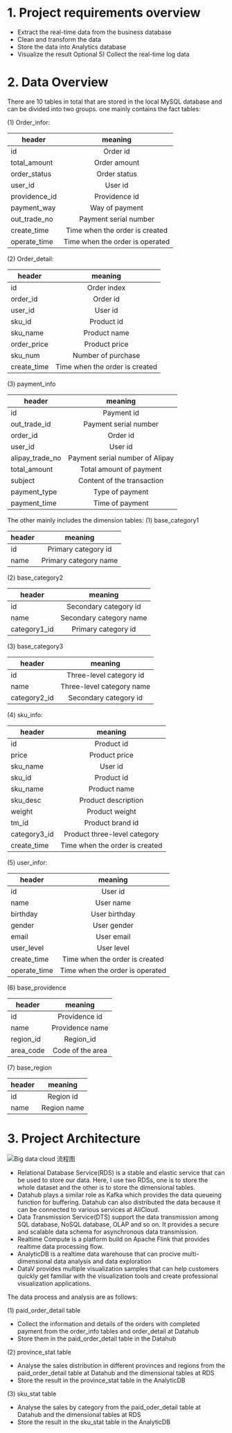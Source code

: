 # 1. Project requirements overview
- Extract the real-time data from the business database
- Clean and transform the data
- Store the data into Analytics database
- Visualize the result
Optional 5) Collect the real-time log data

# 2. Data Overview
There are 10 tables in total that are stored in the local MySQL database and can be divided into two groups.
one mainly contains the fact tables:

(1) Order_infor: 

| header        | meaning       |
| ------------- |:-------------:| 
| id            | Order id      |
| total_amount  | Order amount  |   
| order_status  | Order status  |  
| user_id       | User id|
| providence_id | Providence id|
| payment_way   | Way of payment|
| out_trade_no  | Payment serial number|
| create_time | Time when the order is created|
| operate_time| Time when the order is operated|

(2) Order_detail:

| header        | meaning       |
| ------------- |:-------------:| 
| id            | Order index    |
| order_id      | Order id  |   
| user_id | User id  |  
| sku_id   | Product id|
| sku_name  | Product name|
| order_price | Product price|
| sku_num| Number of purchase|
| create_time| Time when the order is created|


(3) payment_info

| header        | meaning       |
| ------------- |:-------------:| 
| id            |Payment id  |
| out_trade_id     | Payment serial number   | 
| order_id|  Order id |
| user_id | User id |
| alipay_trade_no|  Payment serial number of Alipay|
|total_amount | Total amount of payment|
|subject| Content of the transaction| 
|payment_type| Type of payment|
|payment_time| Time of payment|



The other mainly includes the dimension tables:
(1) base_category1

| header        | meaning       |
| ------------- |:-------------:| 
| id            | Primary category id  |
| name     | Primary category name  |   

(2) base_category2

| header        | meaning       |
| ------------- |:-------------:| 
| id            | Secondary category id  |
| name     | Secondary category name  |
| category1_id| Primary category id |

(3) base_category3

| header        | meaning       |
| ------------- |:-------------:| 
| id            | Three-level category id  |
| name     | Three-level category name  | 
| category2_id|  Secondary category id |

(4) sku_info:

| header        | meaning       |
| ------------- |:-------------:| 
| id            | Product id    |
| price     | Product price  |   
| sku_name | User id  |  
| sku_id   | Product id|
| sku_name  | Product name|
| sku_desc | Product description|
| weight| Product weight|
| tm_id| Product brand id|
| category3_id|Product three-level category|
| create_time|Time when the order is created|


(5) user_infor:

| header        | meaning       |
| ------------- |:-------------:| 
| id            |  User id    |
| name     | User name  |   
| birthday | User birthday  |  
| gender   | User gender|
| email  | User email|
| user_level | User level|
| create_time| Time when the order is created|
| operate_time| Time when the order is operated|

(6) base_providence

| header        | meaning       |
| ------------- |:-------------:| 
| id            | Providence id    |
| name     | Providence name |   
| region_id | Region_id  |
|area_code| Code of the area|

(7) base_region


| header        | meaning       |
| ------------- |:-------------:| 
| id            | Region id   |
| name     | Region name |   


# 3. Project Architecture
![Big data cloud 流程图](https://user-images.githubusercontent.com/89432543/153076731-b732bb28-7d26-4830-a123-66a5854cf45d.png)
- Relational Database Service(RDS) is a stable and elastic service that can be used to store our data. Here, I use two RDSs, one is to store the whole dataset and the other is to store the dimensional tables.
- Datahub plays a similar role as Kafka which provides the data queueing function for buffering. Datahub can also distributed the data because it can be connected to various services at AliCloud.
- Data Transmission Service(DTS) support the data transmission among SQL database, NoSQL database, OLAP and so on. It provides a secure and scalable data schema for asynchronous data transmission.
- Realtime Compute is a platform build on Apache Flink that provides realtime data processing flow.
- AnalyticDB is a realtime data warehouse that can procive multi-dimensional data analysis and data exploration
- DataV provides multiple visualization samples that can help customers quickly get familiar with the visualization tools and create professional visualization applications.

The data process and analysis are as follows:

(1) paid_order_detail table
- Collect the information and details of the orders with completed payment from the order_info tables and order_detail at Datahub
- Store them in the paid_order_detail table in the Datahub

(2) province_stat table
- Analyse the sales distribution in different provinces and regions from the paid_order_detail table at Datahub and the dimensional tables at RDS
- Store the result in the province_stat table in the AnalyticDB

(3) sku_stat table
- Analyse the sales by category from the paid_oder_detail table at Datahub and the dimensional tables at RDS
- Store the result in the sku_stat table in the AnalyticDB

